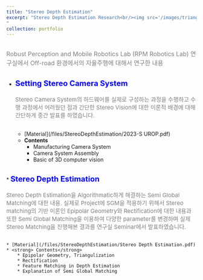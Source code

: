 ```yaml
---
title: "Stereo Depth Estimation"
excerpt: "Stereo Depth Estimation Research<br/><img src='/images/triangulizaiton.png' width='500' height='300'>
"
collection: portfolio
---
```


<br>
<span style = "font-size:16px; color: gray;"> Robust Perception and Mobile Robotics Lab (RPM Robotics Lab) 연구실에서 Off-road 환경에서의 자율주행에 대해서 연구한 내용</span>
<br><br>

* <strong style = "color: blue; font-size:20px;">Setting Stereo Camera System</strong><br>
<span style = "font-size:15px; color: gray;"><br> Stereo Camera System의 하드웨어를 실제로 구성하는 과정을 수행하고 수행 과정에서 어려웠던 점과 간단한 Stereo Vision에 대한 이론적 배경에 대해 간단하게 중간 발표를 하였습니다.</span><br><br>

    * [Material](/files/StereoDepthEstimation/2023-S UROP.pdf)
    * <strong> Contents</strong>
        * Manufacturing Camera System
        * Camera System Assembly
        * Basic of 3D computer vision

<br>
* <strong style = "color: blue; font-size:20px;">Stereo Depth Estimation</strong><br>
<span style = "font-size:15px; color: gray;"><br> Stereo Depth Estimation을 Algorithmatic하게 해결하는 Semi Global Matching에 대한 내용. 실제로 Project에 SGM을 적용하기 위해서 Stereo matching의 기반 이론인 Epipolar Geometry와 Rectification에 대한 내용과 또한 Semi Global Matching을 이용하여 다양한 parameter를 변경하며 실제 Stereo Matching을 진행해본 결과를 연구실 Seminar에서 발표하였습니다. </span><br><br>

    * [Material](/files/StereoDepthEstimation/Stereo Depth Estimation.pdf)
    * <strong> Contents</strong>
        * Epipolar Geometry, Triangulization
        * Rectification
        * Feature Matching in Depth Estimation
        * Explanation of Semi Global Matching